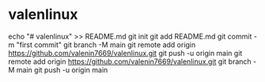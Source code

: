 # valenlinux
echo "# valenlinux" >> README.md
git init
git add README.md
git commit -m "first commit"
git branch -M main
git remote add origin https://github.com/valenin7669/valenlinux.git
git push -u origin main
git remote add origin https://github.com/valenin7669/valenlinux.git
git branch -M main
git push -u origin main

